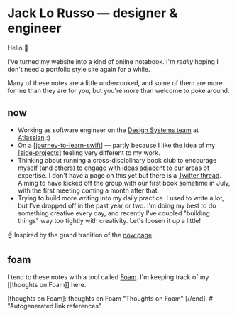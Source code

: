 # Jack Lo Russo — designer & engineer

Hello 👋

I've turned my website into a kind of online notebook. I'm _really_ hoping I don't need a portfolio style site again for a while.

Many of these notes are a little undercooked, and some of them are more for me than they are for you, but you're more than welcome to poke around.

## now

- Working as software engineer on the [Design Systems team](https://atlassian.design) at [Atlassian](https://www.atlassian.com/).:)
- On a [[journey-to-learn-swift]] — partly because I like the idea of my [[side-projects]] feeling very different to my work.
- Thinking about running a cross-disciplinary book club to encourage myself (and others) to engage with ideas adjacent to our areas of expertise. I don't have a page on this yet but there is a [Twitter thread](https://twitter.com/lol_russo/status/1272698810473410561?s=20). Aiming to have kicked off the group with our first book sometime in July, with the first meeting coming a month after that.
- Trying to build more writing into my daily practice. I used to write a lot, but I've dropped off in the past year or two. I'm doing my best to do something creative every day, and recently I've coupled "building things" way too tightly with creativity. Let's loosen it up a little!

☝️ Inspired by the grand tradition of the [now page](https://sivers.org/now)

## foam

I tend to these notes with a tool called [Foam](https://foambubble.github.io/foam/). I'm keeping track of my [[thoughts on Foam]] here.

[//begin]: # "Autogenerated link references for markdown compatibility"
[inbox]: inbox "Inbox"
[foam-tips]: foam-tips "Foam tips"
[todo]: todo "Todo"
[journey-to-learn-swift]: journey-to-learn-swift "Journey to learn Swift"
[side-projects]: side-projects "Side projects"
[thoughts on Foam]: thoughts on Foam "Thoughts on Foam"
[//end]: # "Autogenerated link references"
